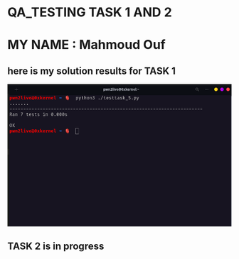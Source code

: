 # QA_TESTING TASK 1 AND 2
# MY NAME : Mahmoud Ouf
## here is my solution results for TASK 1 
![RESULTS OF TASK 1](/Screenshot_from_2024-06-17_23-55-46.png)


## TASK 2 is in progress
